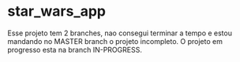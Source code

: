 # star_wars_app

Esse projeto tem 2 branches, nao consegui terminar a tempo e estou
mandando no MASTER branch o projeto incompleto. O projeto em progresso
esta na branch IN-PROGRESS.
